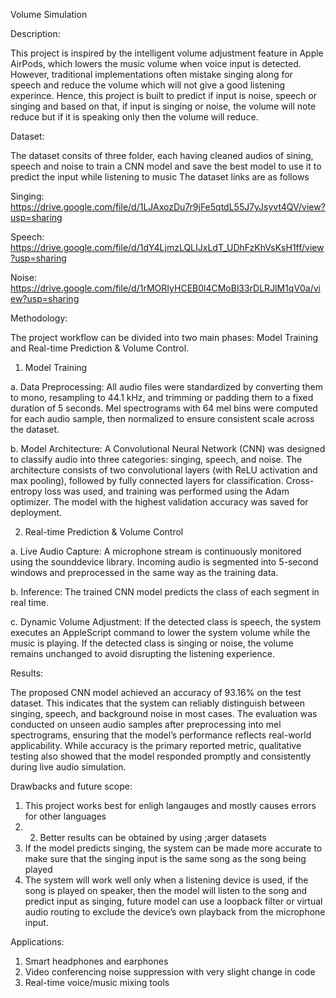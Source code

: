 Volume Simulation 

Description:

This project is inspired by the intelligent volume adjustment feature in Apple AirPods, which lowers the music volume when voice input is detected. However, traditional implementations often mistake singing along for speech and reduce the volume which will not give a good listening experince. 
Hence, this project is built to predict if input is noise, speech or singing and based on that, if input is singing or noise, the volume will note reduce but if it is speaking only then the volume will reduce.


Dataset:

The dataset consits of three folder, each having cleaned audios of sining, speech and noise to train a CNN model and save the best model to use it to predict the input while listening to music
The dataset links are as follows 

Singing: https://drive.google.com/file/d/1LJAxozDu7r9jFe5qtdL55J7yJsyvt4QV/view?usp=sharing

Speech: https://drive.google.com/file/d/1dY4LjmzLQLIJxLdT_UDhFzKhVsKsH1ff/view?usp=sharing

Noise: https://drive.google.com/file/d/1rMORIyHCEB0l4CMoBl33rDLRJlM1qV0a/view?usp=sharing


Methodology:

The project workflow can be divided into two main phases: Model Training and Real-time Prediction & Volume Control.

1. Model Training

a. Data Preprocessing: All audio files were standardized by converting them to mono, resampling to 44.1 kHz, and trimming or padding them to a fixed duration of 5 seconds. Mel spectrograms with 64 mel bins were computed for each audio sample, then normalized to ensure consistent scale across the dataset.

b. Model Architecture: A Convolutional Neural Network (CNN) was designed to classify audio into three categories: singing, speech, and noise.
The architecture consists of two convolutional layers (with ReLU activation and max pooling), followed by fully connected layers for classification.
Cross-entropy loss was used, and training was performed using the Adam optimizer.
The model with the highest validation accuracy was saved for deployment.

2. Real-time Prediction & Volume Control

a. Live Audio Capture: A microphone stream is continuously monitored using the sounddevice library. Incoming audio is segmented into 5-second windows and preprocessed in the same way as the training data.

b. Inference: The trained CNN model predicts the class of each segment in real time.

c. Dynamic Volume Adjustment: If the detected class is speech, the system executes an AppleScript command to lower the system volume while the music is playing. If the detected class is singing or noise, the volume remains unchanged to avoid disrupting the listening experience.

Results:

The proposed CNN model achieved an accuracy of 93.16% on the test dataset. This indicates that the system can reliably distinguish between singing, speech, and background noise in most cases. The evaluation was conducted on unseen audio samples after preprocessing into mel spectrograms, ensuring that the model’s performance reflects real-world applicability. While accuracy is the primary reported metric, qualitative testing also showed that the model responded promptly and consistently during live audio simulation.

Drawbacks and future scope:

1. This project works best for enligh langauges and mostly causes errors for other languages
2. 2. Better results can be obtained by using ;arger datasets
3. If the model predicts singing, the system can be made more accurate to make sure that the singing input is the same song as the song being played
4. The system will work well only when a listening device is used, if the song is played on speaker, then the model will listen to the song and predict input as singing, future model can use a loopback filter or virtual audio routing to exclude the device’s own playback from the microphone input.

Applications:

1. Smart headphones and earphones
2. Video conferencing noise suppression with very slight change in code
3. Real-time voice/music mixing tools
